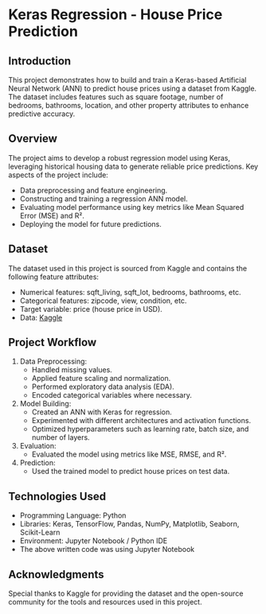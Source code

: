 # Keras Regression - House Price Prediction
## Introduction
This project demonstrates how to build and train a Keras-based Artificial Neural Network (ANN) to predict house prices using a dataset from Kaggle. The dataset includes features such as square footage, number of bedrooms, bathrooms, location, and other property attributes to enhance predictive accuracy.
## Overview
The project aims to develop a robust regression model using Keras, leveraging historical housing data to generate reliable price predictions. Key aspects of the project include:
* Data preprocessing and feature engineering.
* Constructing and training a regression ANN model.
* Evaluating model performance using key metrics like Mean Squared Error (MSE) and R².
* Deploying the model for future predictions.
## Dataset
The dataset used in this project is sourced from Kaggle and contains the following feature attributes:
  * Numerical features: sqft_living, sqft_lot, bedrooms, bathrooms, etc.
  * Categorical features: zipcode, view, condition, etc.
  * Target variable: price (house price in USD).
  * Data: [Kaggle](https://www.kaggle.com/)
## Project Workflow
1. Data Preprocessing:
   * Handled missing values.
   * Applied feature scaling and normalization.
   * Performed exploratory data analysis (EDA).
   * Encoded categorical variables where necessary.
2. Model Building:
   * Created an ANN with Keras for regression.
   * Experimented with different architectures and activation functions.
   * Optimized hyperparameters such as learning rate, batch size, and number of layers.
3. Evaluation:
   * Evaluated the model using metrics like MSE, RMSE, and R².
4. Prediction:
   * Used the trained model to predict house prices on test data.
## Technologies Used
  * Programming Language: Python
  * Libraries: Keras, TensorFlow, Pandas, NumPy, Matplotlib, Seaborn, Scikit-Learn
  * Environment: Jupyter Notebook / Python IDE
  * The above written code was using Jupyter Notebook
## Acknowledgments
Special thanks to Kaggle for providing the dataset and the open-source community for the tools and resources used in this project.
